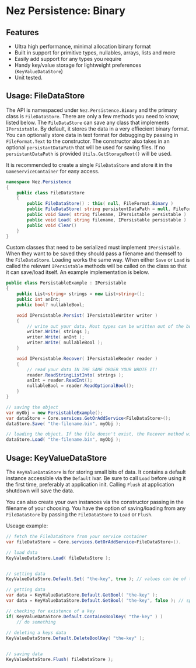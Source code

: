 ﻿Nez Persistence: Binary
==========

## Features

* Ultra high performance, minimal allocation binary format
* Built in support for primitive types, nullables, arrays, lists and more
* Easily add support for any types you require
* Handy key/value storage for lightweight preferences (`KeyValueDataStore`)
* Unit tested.


## Usage: FileDataStore

The API is namespaced under `Nez.Persistence.Binary` and the primary class is `FileDataStore`. There are only a few methods you need to know, listed below. The `FileDataStore` can save any class that implements `IPersistable`. By default, it stores the data in a very effiecient binary format. You can optionally store data in text format for debugging by passing in `FileFormat.Text` to the constructor. The constructor also takes in an optional `persistantDataPath` that will be used for saving files. If no `persistantDataPath` is provided `Utils.GetStorageRoot()` will be used.

It is recommended to create a single `FileDataStore` and store it in the `GameServiceContainer` for easy access.

```csharp
namespace Nez.Persistence
{
	public class FileDataStore
	{
		public FileDataStore() : this( null, FileFormat.Binary )
		public FileDataStore( string persistentDataPath = null, FileFormat fileFormat = FileFormat.Binary )
		public void Save( string filename, IPersistable persistable )
		public void Load( string filename, IPersistable persistable )
		public void Clear()
	}
}
```

Custom classes that need to be serialized must implement `IPersistable`. When they want to be saved they should pass a filename and themself to the `FileDataStore`. Loading works the same way. When either `Save` or `Load` is called the relevant `IPersistable` methods will be called on the class so that it can save/load itself. An example implementation is below.

```csharp
public class PersistableExample : IPersistable
{
	public List<string> strings = new List<string>();
	public int anInt;
	public bool? nullableBool;

	void IPersistable.Persist( IPersistableWriter writer )
	{
		// write out your data. Most types can be written out of the box
		writer.Write( strings );
		writer.Write( anInt );
		writer.Write( nullableBool );
	}

	void IPersistable.Recover( IPersistableReader reader )
	{
		// read your data IN THE SAME ORDER YOUR WROTE IT!
		reader.ReadStringListInto( strings );
		anInt = reader.ReadInt();
		nullableBool = reader.ReadOptionalBool();
	}
}

// saving the object
var myObj = new PersistableExample();
var dataStore = Core.services.GetOrAddService<FileDataStore>();
dataStore.Save( "the-filename.bin", myObj );

// loading the object. If the file doesn't exist, the Recover method will not be called
dataStore.Load( "the-filename.bin", myObj );
```


## Usage: KeyValueDataStore

The `KeyValueDataStore` is for storing small bits of data. It contains a default instance accessible via the `Default` ivar. Be sure to call `Load` before using it the first time, preferably at application init. Calling `Flush` at application shutdown will save the data.

You can also create your own instances via the constructor passing in the filename of your choosing. You have the option of saving/loading from any `FileDataStore` by passing the `FileDataStore` to `Load` or `Flush`.

Useage example:

```csharp
// fetch the FileDataStore from your service container
var fileDataStore = Core.services.GetOrAddService<FileDataStore>().

// load data
KeyValueDataStore.Load( fileDataStore );


// setting data
KeyValueDataStore.Default.Set( "the-key", true ); // values can be of type string, bool, int or float.

// getting data
var data = KeyValueDataStore.Default.GetBool( "the-key" );
var data = KeyValueDataStore.Default.GetBool( "the-key", false ); // specifying a default value if the key isnt present

// checking for existence of a key
if( KeyValueDataStore.Default.ContainsBoolKey( "the-key" ) )
	// do something
	
// deleting a keys data
KeyValueDataStore.Default.DeleteBoolKey( "the-key" );


// saving data
KeyValueDataStore.Flush( fileDataStore );
```

